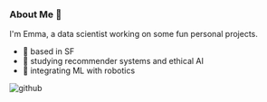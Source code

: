 ### About Me 🫶

<!--
**emmakrentz/emmakrentz** is a ✨ _special_ ✨ repository because its `README.md` (this file) appears on your GitHub profile.
-->
I'm Emma, a data scientist working on some fun personal projects.

- 🌱 based in SF
- 🌱 studying recommender systems and ethical AI
- 🌱 integrating ML with robotics

![github](https://img.shields.io/badge/GitHub-000000?style=for-the-badge&logo=GitHub&logoColor=white)
